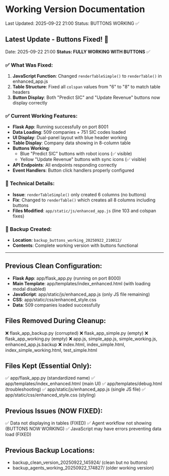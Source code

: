 # Working Version Documentation
Last Updated: 2025-09-22 21:00
Status: BUTTONS WORKING ✅

## Latest Update - Buttons Fixed! 🎉
Date: 2025-09-22 21:00
**Status: FULLY WORKING WITH BUTTONS** ✅

### ✅ **What Was Fixed:**
1. **JavaScript Function**: Changed `renderTableSimple()` to `renderTable()` in enhanced_app.js
2. **Table Structure**: Fixed all `colspan` values from "6" to "8" to match table headers
3. **Button Display**: Both "Predict SIC" and "Update Revenue" buttons now display correctly

### ✅ **Current Working Features:**
- **Flask App**: Running successfully on port 8001
- **Data Loading**: 509 companies + 751 SIC codes loaded
- **UI Display**: Dual-panel layout with blue header working
- **Table Display**: Company data showing in 8-column table
- **Buttons Working**: 
  - Blue "Predict SIC" buttons with robot icons (✅ visible)
  - Yellow "Update Revenue" buttons with sync icons (✅ visible)
- **API Endpoints**: All endpoints responding correctly
- **Event Handlers**: Button click handlers properly configured

### 🔧 **Technical Details:**
- **Issue**: `renderTableSimple()` only created 6 columns (no buttons)
- **Fix**: Changed to `renderTable()` which creates all 8 columns including buttons
- **Files Modified**: `app/static/js/enhanced_app.js` (line 103 and colspan fixes)

### 📂 **Backup Created:**
- **Location**: `backup_buttons_working_20250922_210012/`
- **Contents**: Complete working version with buttons functional

---

## Previous Clean Configuration:
- **Flask App**: app/flask_app.py (running on port 8000)
- **Main Template**: app/templates/index_enhanced.html (with loading modal disabled)
- **JavaScript**: app/static/js/enhanced_app.js (only JS file remaining)
- **CSS**: app/static/css/enhanced_style.css
- **Data**: 509 companies loaded successfully

## Files Removed During Cleanup:
❌ flask_app_backup.py (corrupted)
❌ flask_app_simple.py (empty)
❌ flask_app_working.py (empty)
❌ app.js, simple_app.js, simple_working.js, enhanced_app.js.backup
❌ index.html, index_simple.html, index_simple_working.html, test_simple.html

## Files Kept (Essential Only):
✅ app/flask_app.py (standardized name)
✅ app/templates/index_enhanced.html (main UI)
✅ app/templates/debug.html (troubleshooting)
✅ app/static/js/enhanced_app.js (single JS file)
✅ app/static/css/enhanced_style.css (styling)

## Previous Issues (NOW FIXED):
✅ Data not displaying in tables (FIXED)
✅ Agent workflow not showing (BUTTONS NOW WORKING)
✅ JavaScript may have errors preventing data load (FIXED)

## Previous Backup Locations:
- backup_clean_version_20250922_145924/ (clean but no buttons)
- backup_agents_working_20250922_174827/ (older working version)